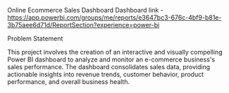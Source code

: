 Online Ecommerce Sales Dashboard
Dashboard link - https://app.powerbi.com/groups/me/reports/e3647bc3-676c-4bf9-b81e-3b75aee6d71d/ReportSection?experience=power-bi

Problem Statement

This project involves the creation of an interactive and visually compelling Power BI dashboard to analyze and monitor an e-commerce business's sales performance. The dashboard consolidates sales data, providing actionable insights into revenue trends, customer behavior, product performance, and overall business health.
